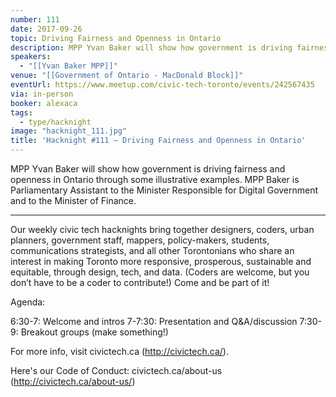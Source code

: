 ```yaml
---
number: 111
date: 2017-09-26
topic: Driving Fairness and Openness in Ontario
description: MPP Yvan Baker will show how government is driving fairness and openness in Ontario through some illustrative examples. MPP Baker is Parliamentary Assistant to the Minister Responsible for Digital Government and to the Minister of Finance.
speakers:
  - "[[Yvan Baker MPP]]"
venue: "[[Government of Ontario - MacDonald Block]]"
eventUrl: https://www.meetup.com/civic-tech-toronto/events/242567435
via: in-person
booker: alexaca
tags:
  - type/hacknight
image: "hacknight_111.jpg"
title: 'Hacknight #111 – Driving Fairness and Openness in Ontario'
---
```


MPP Yvan Baker will show how government is driving fairness and openness in Ontario through some illustrative examples. MPP Baker is Parliamentary Assistant to the Minister Responsible for Digital Government and to the Minister of Finance.

***

Our weekly civic tech hacknights bring together designers, coders, urban planners, government staff, mappers, policy-makers, students, communications strategists, and all other Torontonians who share an interest in making Toronto more responsive, prosperous, sustainable and equitable, through design, tech, and data. (Coders are welcome, but you don’t have to be a coder to contribute!) Come and be part of it!

Agenda:

6:30-7: Welcome and intros
7-7:30: Presentation and Q&A/discussion
7:30-9: Breakout groups (make something!)

For more info, visit civictech.ca (http://civictech.ca/).

Here's our Code of Conduct: civictech.ca/about-us (http://civictech.ca/about-us/)